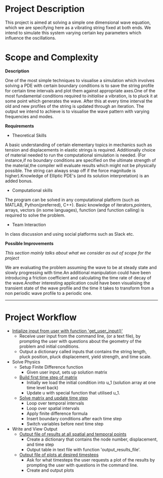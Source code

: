# Project Description 

This project is aimed at solving a simple one dimensional wave equation, which we are specifying here as a vibrating string fixed at both ends. We intend to simulate this system varying certain key parameters which influence the oscillations. 

# Scope and Complexity

**Description**

One of the most simple techniques to visualise a simulation which involves solving a PDE  with certain boundary conditions is
to save the string profile for certain time intervals and plot them against appropriate axes.One of the most fundamental 
conditions required to *initialise* a vibration, is to pluck it at some point which generates the wave. After this at every
time interval the old and new profiles of the string is updated through an iteration. The output we intend to achieve is to
visualise the wave pattern with varying frequencies and modes. 

**Requirements**

* Theoretical Skills 

A basic understanding of certain elementary topics in mechanics such as tension and displacements in elastic strings is
required. Additionally choice of material needed to run the computational simulation is needed. (For instance,if no boundary
conditions are specified on the ultimate strength of the material,the compiler will evaluate results which might not be
physically possible. The string can always snap off if the force magnitude is higher).Knowledge of Elliptic PDE's (and its 
solution interpretation) is an added bonus. 

* Computational skills

The program can be solved in any computational platform (such as MATLAB, Python(preferred), C++). Basic knowledge of 
iterators,pointers, arrays, vectors (in some languages), function (and function calling) is required to solve the problem.

* Team Interaction 

In class discussion and using social platforms such as Slack etc. 

**Possible Improvements**

*This section mainly talks about what we consider as out of scope for the project*

We are evaluating the problem assuming the wave to be at steady state and slowly progressing with time.An additional
manipulation could have been introducing a friction coefficient and calculating the time rate of decay of the wave.Another
interesting application could have been visualising the transient state of the wave profile and the time it takes to 
transform from a non periodic wave profile to a periodic one. 

-----

# Project Workflow 

- [Intialize input from user with function 'get_user_input()'](https://github.com/auddya/springProject2018String/issues/6)
    - Receive user input from the command line, (or a text file), by prompting the user with questions about the geometry of the problem and initial conditions.
    - Output a dictionary called inputs that contains the string length, pluck position, pluck displacement, yield strength, and time scale.
- Solve Physics
    - Setup Finite Difference function
        - Given user input, sets up solution matrix
    - [Build first time step of matrix](https://github.com/auddya/springProject2018String/issues/7)
        - Initially we load the initial condition into u_1 (solution array at one time level back)
        - Update u with special function that utilised u_1.
    - [Solve matrix and update time step](https://github.com/auddya/springProject2018String/issues/8)
        - Loop over temporal intervals
        - Loop over spatial intervals
        - Apply finite difference formula
        - Insert boundary conditions after each time step
        - Switch variables before next time step
- Write and View Output
    - [Output file of results at all spatial and temporal points](https://github.com/auddya/springProject2018String/issues/12)
        - Create a dictionary that contains the node number, displacement, and time step
        - Output table in text file with function 'output_results_file'.
    - [Output file of plots at desired timesteps](https://github.com/auddya/springProject2018String/issues/13)
        - Ask for what timesteps the user requests a plot of the results by prompting the user with questions in the command line.
        - Create and output plots



